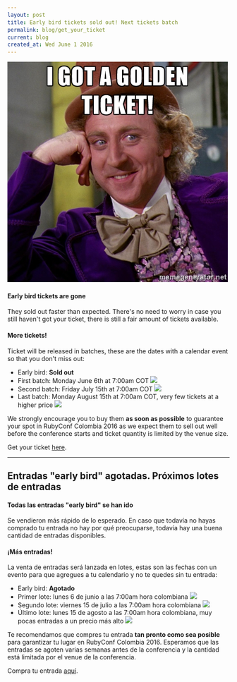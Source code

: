 ```yaml
---
layout: post
title: Early bird tickets sold out! Next tickets batch
permalink: blog/get_your_ticket
current: blog
created_at: Wed June 1 2016
---
```


![Get your ticket](/img/blog/get-your-ticket.jpg)

#### Early bird tickets are gone
They sold out faster than expected. There's no need to worry in case you still
haven't got your ticket, there is still a fair amount of tickets available.

#### More tickets!
Ticket will be released in batches, these are the dates with a calendar event so that you don't miss out:

* Early bird: **Sold out**
* First batch: Monday June 6th at 7:00am COT <a target="_blank" href="https://calendar.google.com/calendar/event?action=TEMPLATE&amp;tmeid=c2hhdTBtOXMzdDRvanVpZzZlbGE4MDBrMG8gc2ViYXNvZ2FAbQ&amp;tmsrc=sebasoga%40gmail.com"><img border="0" src="https://www.google.com/calendar/images/ext/gc_button1_en.gif"></a>
* Second batch: Friday July 15th at 7:00am COT <a target="_blank" href="https://calendar.google.com/calendar/event?action=TEMPLATE&amp;tmeid=dG50cmVtZ3FlMnBxajRnMGcxc2phMTJndnMgc2ViYXNvZ2FAbQ&amp;tmsrc=sebasoga%40gmail.com"><img border="0" src="https://www.google.com/calendar/images/ext/gc_button1_en.gif"></a>
* Last batch: Monday August 15th at 7:00am COT, very few tickets at a higher price <a target="_blank" href="https://calendar.google.com/calendar/event?action=TEMPLATE&amp;tmeid=YmFvbjRzb2EzamtzaTA4am43ZzlmOXM0cDAgc2ViYXNvZ2FAbQ&amp;tmsrc=sebasoga%40gmail.com"><img border="0" src="https://www.google.com/calendar/images/ext/gc_button1_en.gif"></a>

We strongly encourage you to buy them **as soon as possible** to guarantee your
spot in RubyConf Colombia 2016 as we expect them to sell out well before the
conference starts and ticket quantity is limited by the venue size.

Get your ticket [here](https://ti.to/colombia-dev/rubyconf-colombia-2016).


* * *


## Entradas "early bird" agotadas. Próximos lotes de entradas

#### Todas las entradas "early bird" se han ido
Se vendieron más rápido de lo esperado. En caso que todavía no hayas comprado tu
entrada no hay por qué preocuparse, todavía hay una buena cantidad de entradas
disponibles.

#### ¡Más entradas!
La venta de entradas será lanzada en lotes, estas son las fechas con un evento
para que agregues a tu calendario y no te quedes sin tu entrada:

* Early bird: **Agotado**
* Primer lote: lunes 6 de junio a las 7:00am hora colombiana <a target="_blank" href="https://calendar.google.com/calendar/event?action=TEMPLATE&amp;tmeid=c2hhdTBtOXMzdDRvanVpZzZlbGE4MDBrMG8gc2ViYXNvZ2FAbQ&amp;tmsrc=sebasoga%40gmail.com"><img border="0" src="https://www.google.com/calendar/images/ext/gc_button1_en.gif"></a>
* Segundo lote: viernes 15 de julio a las 7:00am hora colombiana <a target="_blank" href="https://calendar.google.com/calendar/event?action=TEMPLATE&amp;tmeid=dG50cmVtZ3FlMnBxajRnMGcxc2phMTJndnMgc2ViYXNvZ2FAbQ&amp;tmsrc=sebasoga%40gmail.com"><img border="0" src="https://www.google.com/calendar/images/ext/gc_button1_en.gif"></a>
* Último lote: lunes 15 de agosto a las 7:00am hora colombiana, muy pocas
  entradas a un precio más alto <a target="_blank" href="https://calendar.google.com/calendar/event?action=TEMPLATE&amp;tmeid=YmFvbjRzb2EzamtzaTA4am43ZzlmOXM0cDAgc2ViYXNvZ2FAbQ&amp;tmsrc=sebasoga%40gmail.com"><img border="0" src="https://www.google.com/calendar/images/ext/gc_button1_en.gif"></a>

Te recomendamos que compres tu entrada **tan pronto como sea posible** para
garantizar tu lugar en RubyConf Colombia 2016. Esperamos que las entradas se
agoten varias semanas antes de la conferencia y la cantidad está limitada por el
venue de la conferencia.

Compra tu entrada [aquí](https://ti.to/colombia-dev/rubyconf-colombia-2016).
